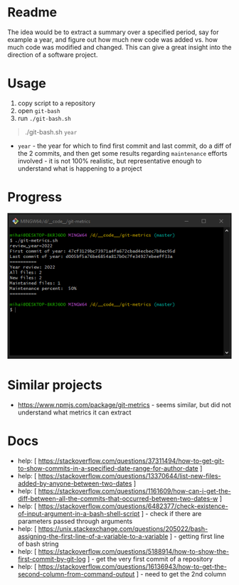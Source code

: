 # Readme
The idea would be to extract a summary over a specified period, say for example a year, and figure out how much new code was added vs. how much code was modified and changed.
This can give a great insight into the direction of a software project.

# Usage
1. copy script to a repository
2. open `git-bash`
3. run `./git-bash.sh`
>./git-bash.sh `year`
- `year` - the year for which to find first commit and last commit, do a diff of the 2 commits, and then get some results regarding `maintenance` efforts involved - it is not 100% realistic, but representative enough to understand what is happening to a project

# Progress
![image](screenshot.PNG)

# Similar projects
* https://www.npmjs.com/package/git-metrics - seems similar, but did not understand what metrics it can extract

# Docs
* help: [ https://stackoverflow.com/questions/37311494/how-to-get-git-to-show-commits-in-a-specified-date-range-for-author-date ]
* help: [ https://stackoverflow.com/questions/13370644/list-new-files-added-by-anyone-between-two-dates ]
* help: [ https://stackoverflow.com/questions/1161609/how-can-i-get-the-diff-between-all-the-commits-that-occurred-between-two-dates-w ]
* help: [ https://stackoverflow.com/questions/6482377/check-existence-of-input-argument-in-a-bash-shell-script ] - check if there are parameters passed through arguments
* help: [ https://unix.stackexchange.com/questions/205022/bash-assigning-the-first-line-of-a-variable-to-a-variable ] - getting first line of bash string
* help: [ https://stackoverflow.com/questions/5188914/how-to-show-the-first-commit-by-git-log ] - get the very first commit of a repository
* help: [ https://stackoverflow.com/questions/16136943/how-to-get-the-second-column-from-command-output ] - need to get the 2nd column


